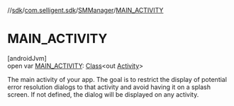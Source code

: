 //[sdk](../../../index.md)/[com.selligent.sdk](../index.md)/[SMManager](index.md)/[MAIN_ACTIVITY](-m-a-i-n_-a-c-t-i-v-i-t-y.md)

# MAIN_ACTIVITY

[androidJvm]\
open var [MAIN_ACTIVITY](-m-a-i-n_-a-c-t-i-v-i-t-y.md): [Class](https://developer.android.com/reference/kotlin/java/lang/Class.html)&lt;out [Activity](https://developer.android.com/reference/kotlin/android/app/Activity.html)&gt;

The main activity of your app. The goal is to restrict the display of potential error resolution dialogs to that activity and avoid having it on a splash screen. If not defined, the dialog will be displayed on any activity.
